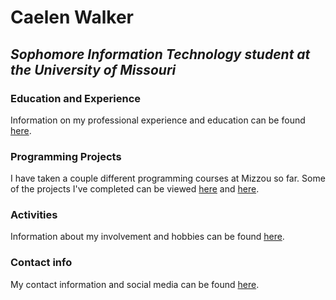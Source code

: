 # Caelen Walker

## _Sophomore Information Technology student at the University of Missouri_

### Education and Experience
Information on my professional experience and education can be found [here](experience.md).

### Programming Projects
I have taken a couple different programming courses at Mizzou so far. Some of the projects I've completed can be viewed [here](project.md) and [here](project2.md).

### Activities
Information about my involvement and hobbies can be found [here](hobbies.md).

### Contact info
My contact information and social media can be found [here](info.md).
